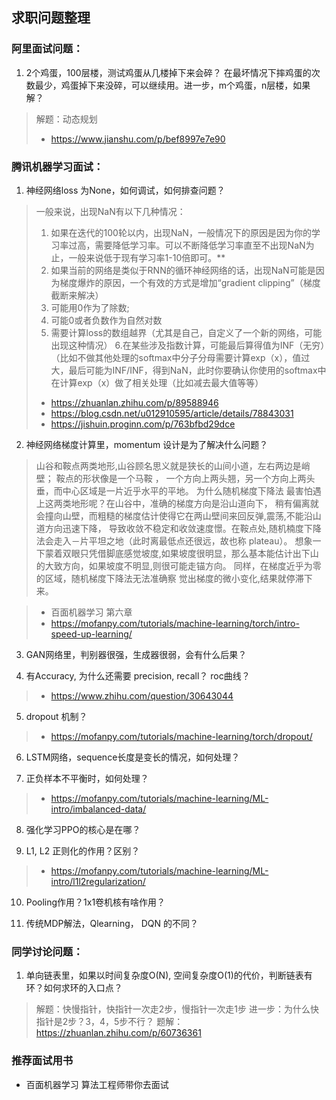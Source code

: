 ## 求职问题整理

### 阿里面试问题：
1. 2个鸡蛋，100层楼，测试鸡蛋从几楼掉下来会碎？ 在最坏情况下摔鸡蛋的次数最少，鸡蛋掉下来没碎，可以继续用。进一步，m个鸡蛋，n层楼，如果解？
> 解题：动态规划
>- https://www.jianshu.com/p/bef8997e7e90

### 腾讯机器学习面试：
1. 神经网络loss 为None，如何调试，如何排查问题？
> 一般来说，出现NaN有以下几种情况：
> 1. 如果在迭代的100轮以内，出现NaN，一般情况下的原因是因为你的学习率过高，需要降低学习率。可以不断降低学习率直至不出现NaN为止，一般来说低于现有学习率1-10倍即可。**
> 2. 如果当前的网络是类似于RNN的循环神经网络的话，出现NaN可能是因为梯度爆炸的原因，一个有效的方式是增加“gradient clipping”（梯度截断来解决）
> 3. 可能用0作为了除数;
> 4. 可能0或者负数作为自然对数
> 5. 需要计算loss的数组越界（尤其是自己，自定义了一个新的网络，可能出现这种情况）
> 6.在某些涉及指数计算，可能最后算得值为INF（无穷）（比如不做其他处理的softmax中分子分母需要计算exp（x），值过大，最后可能为INF/INF，得到NaN，此时你要确认你使用的softmax中在计算exp（x）做了相关处理（比如减去最大值等等）
>- https://zhuanlan.zhihu.com/p/89588946
>- https://blog.csdn.net/u012910595/article/details/78843031
>- https://jishuin.proginn.com/p/763bfbd29dce
	

2. 神经网络梯度计算里，momentum 设计是为了解决什么问题？
> 山谷和鞍点两类地形,山谷顾名思义就是狭长的山间小道，左右两边是峭壁；
> 鞍点的形状像是一个马鞍 ， 一个方向上两头翘，另一个方向上两头垂，而中心区域是一片近乎水平的平地。
> 为什么随机梯度下降法 最害怕遇上这两类地形呢？在山谷中，准确的梯度方向是沿山道向下， 稍有偏离就会撞向山壁，而粗糙的梯度估计使得它在两山壁间来回反弹,震荡,不能沿山道方向迅速下降，
> 导致收敛不稳定和收敛速度憬。在鞍点处,随机楠度下降法会走入－片平坦之地（此时离最低点还很远，故也称 plateau）。
> 想象一下蒙着双眼只凭借脚底感觉坡度,如果坡度很明显，那么基本能估计出下山的大致方向，如果坡度不明显,则很可能走锚方向。
> 同样，在梯度近乎为零的区域，随机梯度下降法无法准确察 觉出梯度的微小变化,结果就停滞下来。

>- 百面机器学习 第六章
>- https://mofanpy.com/tutorials/machine-learning/torch/intro-speed-up-learning/

3. GAN网络里，判别器很强，生成器很弱，会有什么后果？

4. 有Accuracy, 为什么还需要 precision, recall？ roc曲线？
>- https://www.zhihu.com/question/30643044

5. dropout 机制？
>- https://mofanpy.com/tutorials/machine-learning/torch/dropout/

6. LSTM网络，sequence长度是变长的情况，如何处理？

7. 正负样本不平衡时，如何处理？
>- https://mofanpy.com/tutorials/machine-learning/ML-intro/imbalanced-data/

8. 强化学习PPO的核心是在哪？

9. L1, L2 正则化的作用？区别？
>- https://mofanpy.com/tutorials/machine-learning/ML-intro/l1l2regularization/

10. Pooling作用？1x1卷机核有啥作用？

11. 传统MDP解法，Qlearning， DQN 的不同？
        

### 同学讨论问题：
1. 单向链表里，如果以时间复杂度O(N), 空间复杂度O(1)的代价，判断链表有环？如何求环的入口点？
> 解题：快慢指针，快指针一次走2步，慢指针一次走1步
> 进一步：为什么快指针是2步？3，4，5步不行？
> 题解：https://zhuanlan.zhihu.com/p/60736361

### 推荐面试用书
* 百面机器学习 算法工程师带你去面试
    
